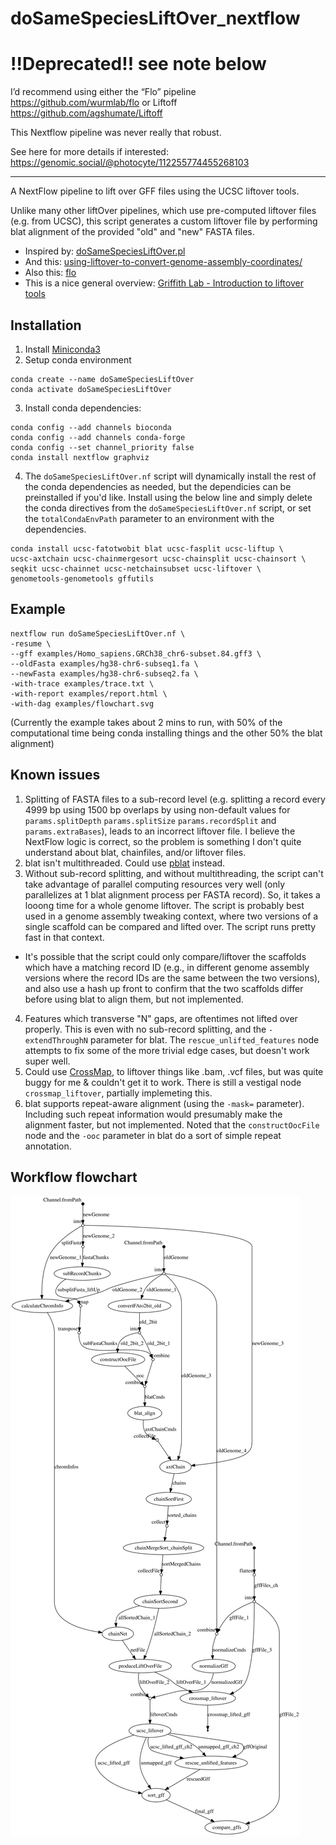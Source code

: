 # doSameSpeciesLiftOver_nextflow

# **!!Deprecated!! see note below**

I’d recommend using either the “Flo” pipeline https://github.com/wurmlab/flo or Liftoff https://github.com/agshumate/Liftoff 

This Nextflow pipeline was never really that robust. 

See here for more details if interested: https://genomic.social/@photocyte/112255774455268103

---

A NextFlow pipeline to lift over GFF files using the UCSC liftover tools. 

Unlike many other liftOver pipelines, which use pre-computed liftover files (e.g. from UCSC), this script generates a custom liftover file by performing blat alignment of the provided "old" and "new" FASTA files.

- Inspired by: [doSameSpeciesLiftOver.pl](https://genome-source.gi.ucsc.edu/gitlist/kent.git/raw/master/src/hg/utils/automation/doSameSpeciesLiftOver.pl)
- And this: [using-liftover-to-convert-genome-assembly-coordinates/](https://iamphioxus.org/2013/06/25/using-liftover-to-convert-genome-assembly-coordinates/)
- Also this: [flo](https://github.com/wurmlab/flo)
- This is a nice general overview: [Griffith Lab - Introduction to liftover tools](http://www.genviz.org//module-01-intro/0001/06/02/liftoverTools/])


## Installation

1. Install [Miniconda3](https://conda.io/en/latest/miniconda.html)
2. Setup conda environment 

```
conda create --name doSameSpeciesLiftOver
conda activate doSameSpeciesLiftOver
```
3. Install conda dependencies:  

```
conda config --add channels bioconda
conda config --add channels conda-forge
conda config --set channel_priority false
conda install nextflow graphviz
```
4. The `doSameSpeciesLiftOver.nf` script will dynamically install the rest of the conda dependencies as needed, but the dependicies can be preinstalled if you'd like. Install using the below line and simply delete the conda directives from the `doSameSpeciesLiftOver.nf` script, or set the `totalCondaEnvPath` parameter to an environment with the dependencies.

```
conda install ucsc-fatotwobit blat ucsc-fasplit ucsc-liftup \
ucsc-axtchain ucsc-chainmergesort ucsc-chainsplit ucsc-chainsort \
seqkit ucsc-chainnet ucsc-netchainsubset ucsc-liftover \
genometools-genometools gffutils
```

## Example

```
nextflow run doSameSpeciesLiftOver.nf \
-resume \
--gff examples/Homo_sapiens.GRCh38_chr6-subset.84.gff3 \
--oldFasta examples/hg38-chr6-subseq1.fa \
--newFasta examples/hg38-chr6-subseq2.fa \
-with-trace examples/trace.txt \
-with-report examples/report.html \
-with-dag examples/flowchart.svg
```
(Currently the example takes about 2 mins to run, with 50% of the computational time being conda installing things and the other 50% the blat alignment)

## Known issues
1. Splitting of FASTA files to a sub-record level (e.g. splitting a record every 4999 bp using 1500 bp overlaps by using non-default values for `params.splitDepth` `params.splitSize` `params.recordSplit` and `params.extraBases`), leads to an incorrect liftover file. I believe the NextFlow logic is correct, so the problem is something I don't quite understand about blat, chainfiles, and/or liftover files.
2. blat isn't multithreaded. Could use [pblat](https://github.com/icebert/pblat) instead.
3. Without sub-record splitting, and without multithreading, the script can't take advantage of parallel computing resources very well (only parallelizes at 1 blat alignment process per FASTA record). So, it takes a looong time for a whole genome liftover. The script is probably best used in a genome assembly tweaking context, where two versions of a single scaffold can be compared and lifted over. The script runs pretty fast in that context.
 - It's possible that the script could only compare/liftover the scaffolds which have a matching record ID (e.g., in different genome assembly versions where the record IDs are the same between the two versions), and also use a hash up front to confirm that the two scaffolds differ before using blat to align them, but not implemented.
4. Features which transverse "N" gaps, are oftentimes not lifted over properly. This is even with no sub-record splitting, and the `-extendThroughN` parameter for blat. The `rescue_unlifted_features` node attempts to fix some of the more trivial edge cases, but doesn't work super well.
5. Could use [CrossMap](http://crossmap.sourceforge.net), to liftover things like .bam, .vcf files, but was quite buggy for me & couldn't get it to work. There is still a vestigal node `crossmap_liftover`, partially implemeting this.
6. blat supports repeat-aware alignment (using the `-mask=` parameter). Including such repeat information would presumably make the alignment faster, but not implemented. Noted that the `constructOocFile` node and the `-ooc` parameter in blat do a sort of simple repeat annotation.


## Workflow flowchart

![Directed acyclic graph (DAG) for doSameSpeciesLiftOver_nextflow program execution](./examples/flowchart.svg)

